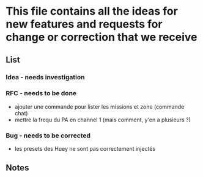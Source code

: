 # This file contains all the ideas for new features and requests for change or correction that we receive

## List

### Idea - needs investigation

### RFC - needs to be done

- ajouter une commande pour lister les missions et zone (commande chat)
- mettre la frequ du PA en channel 1 (mais comment, y'en a plusieurs ?)

### Bug - needs to be corrected

- les presets des Huey ne sont pas correctement injectés

## Notes

